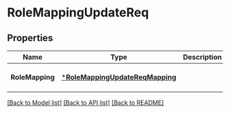 # RoleMappingUpdateReq

## Properties
Name | Type | Description | Notes
------------ | ------------- | ------------- | -------------
**RoleMapping** | [***RoleMappingUpdateReqMapping**](RoleMappingUpdateReq_Mapping.md) |  | [optional] [default to null]

[[Back to Model list]](../README.md#documentation-for-models) [[Back to API list]](../README.md#documentation-for-api-endpoints) [[Back to README]](../README.md)


